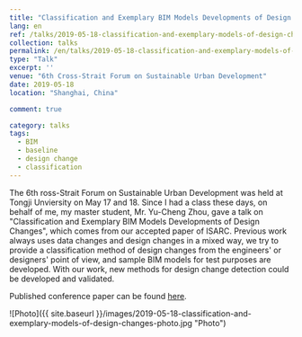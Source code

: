 ```yaml
---
title: "Classification and Exemplary BIM Models Developments of Design Changes"
lang: en
ref: /talks/2019-05-18-classification-and-exemplary-models-of-design-changes
collection: talks
permalink: /en/talks/2019-05-18-classification-and-exemplary-models-of-design-changes
type: "Talk"
excerpt: ''
venue: "6th Cross-Strait Forum on Sustainable Urban Development"
date: 2019-05-18
location: "Shanghai, China"

comment: true

category: talks
tags: 
  - BIM
  - baseline
  - design change
  - classification
---
```


The 6th ross-Strait Forum on Sustainable Urban Development was held at Tongji Unviersity on May 17 and 18. Since I had a class these days, on behalf of me, my master student, Mr. Yu-Cheng Zhou, gave a talk on "Classification and Exemplary BIM Models Developments of Design Changes", which comes from our accepted paper of ISARC. Previous work always uses data changes and design changes in a mixed way, we try to provide a classification method of design changes from the engineers' or designers' point of view, and sample BIM models for test purposes are developed. With our work, new methods for design change detection could be developed and validated.

Published conference paper can be found [here]({{site.baseurl}}/en/publications/2019-05-23-classification-and-examples-of-design-changes).


![Photo]({{ site.baseurl }}/images/2019-05-18-classification-and-exemplary-models-of-design-changes-photo.jpg "Photo")